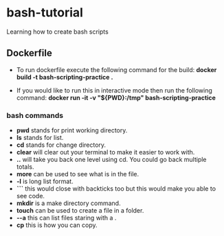# bash-tutorial

 Learning how to create bash scripts

## Dockerfile

* To run dockerfile execute the following command for the build:
**docker build -t bash-scripting-practice .**

* If you would like to run this in interactive mode then run the following command:
**docker run -it -v "${PWD}:/tmp" bash-scripting-practice**

### bash commands

* **pwd** stands for print working directory.
* **ls** stands for list.
* **cd** stands for change directory.
* **clear** will clear out your terminal to make it easier to work with.
* **..** will take you back one level using cd. You could go back multiple totals.
* **more** can be used to see what is in the file.
* **-l** is long list format.
* **```** this would close with backticks too but this would make you able to see code.
* **mkdir** is a make directory command.
* **touch** can be used to create a file in a folder.
* **--a** this can list files staring with a .
* **cp** this is how you can copy.
